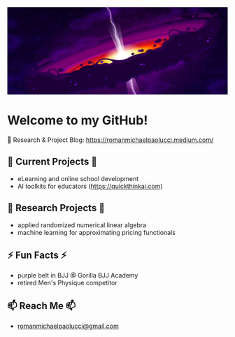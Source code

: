 <img src="void.jpeg" style="object-fit: cover; width:800px; height:200px;"/>

# Welcome to my GitHub!

💬 Research & Project Blog: https://romanmichaelpaolucci.medium.com/

## 🌱 Current Projects 🌱
-  eLearning and online school development
-  AI toolkits for educators (https://quickthinkai.com)

## 🔭 Research Projects 🔭
- applied randomized numerical linear algebra
- machine learning for approximating pricing functionals

## ⚡ Fun Facts ⚡
- purple belt in BJJ @ Gorilla BJJ Academy
- retired Men's Physique competitor

## 📫 Reach Me 📫
- romanmichaelpaolucci@gmail.com

<!--
**romanmichaelpaolucci/RomanMichaelPaolucci** is a ✨ _special_ ✨ repository because its `README.md` (this file) appears on your GitHub profile.

Here are some ideas to get you started:

- 🔭 I’m currently working on ...
- 🌱 I’m currently learning ...
- 👯 I’m looking to collaborate on ...
- 🤔 I’m looking for help with ...
- 💬 Ask me about ...
- 📫 How to reach me: ...
- 😄 Pronouns: ...
- ⚡ Fun fact: ...
-->
